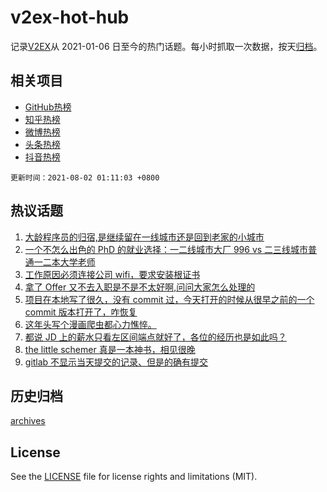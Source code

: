 # v2ex-hot-hub

 记录[V2EX](https://www.v2ex.com/)从 2021-01-06 日至今的热门话题。每小时抓取一次数据，按天[归档](archives)。
 
 ## 相关项目

- [GitHub热榜](https://github.com/snaildev/github-hot-hub)
- [知乎热榜](https://github.com/snaildev/zhihu-hot-hub)
- [微博热榜](https://github.com/snaildev/weibo-hot-hub)
- [头条热榜](https://github.com/snaildev/toutiao-hot-hub)
- [抖音热榜](https://github.com/snaildev/douyin-hot-hub)


 `更新时间：2021-08-02 01:11:03 +0800`

## 热议话题

1. [大龄程序员的归宿,是继续留在一线城市还是回到老家的小城市](https://www.v2ex.com/t/793034)
1. [一个不怎么出色的 PhD 的就业选择：一二线城市大厂 996 vs 二三线城市普通一二本大学老师](https://www.v2ex.com/t/793018)
1. [工作原因必须连接公司 wifi，要求安装根证书](https://www.v2ex.com/t/792969)
1. [拿了 Offer 又不去入职是不是不太好啊,问问大家怎么处理的](https://www.v2ex.com/t/792975)
1. [项目在本地写了很久，没有 commit 过，今天打开的时候从很早之前的一个 commit 版本打开了，咋恢复](https://www.v2ex.com/t/793036)
1. [这年头写个漫画爬虫都心力憔悴。](https://www.v2ex.com/t/792934)
1. [都说 JD 上的薪水只看左区间端点就好了，各位的经历也是如此吗？](https://www.v2ex.com/t/792951)
1. [the little schemer 真是一本神书，相见很晚](https://www.v2ex.com/t/792958)
1. [gitlab 不显示当天提交的记录、但是的确有提交](https://www.v2ex.com/t/792966)

## 历史归档

[archives](archives)

## License

See the [LICENSE](LICENSE) file for license rights and limitations (MIT).
